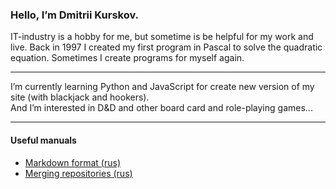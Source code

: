 ### Hello, I’m Dmitrii Kurskov.
IT-industry is a hobby for me, but sometime is be helpful for my work and live. 
Back in 1997 I created my first program in Pascal to solve the quadratic equation. 
Sometimes I create programs for myself again.
***
I’m currently learning Python and JavaScript for create new version of my site (with blackjack and hookers).  
And I’m interested in D&D and other board card and role-playing games...
***
#### Useful manuals 
* [Markdown format (rus)](/manuals/markdown-format.md)
* [Merging repositories (rus)](/manuals/merging-repositories.md)
